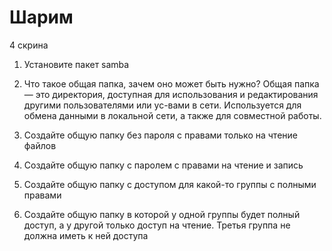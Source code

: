 
# Шарим

4 скрина

1. Установите пакет samba
2. Что такое общая папка, зачем оно может быть нужно?
    Общая папка — это директория, доступная для использования и редактирования другими пользователями или ус-вами в сети. 
    Используется для обмена данными в локальной сети, а также для совместной работы.

3. Создайте общую папку без пароля с правами только на чтение файлов
4. Создайте общую папку с паролем с правами на чтение и запись
5. Создайте общую папку с доступом для какой-то группы с полными правами

6. Создайте общую папку в которой у одной группы будет полный доступ, а у другой только доступ на чтение.
Третья группа не должна иметь к ней доступа
